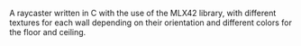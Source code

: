 A raycaster written in C with the use of the MLX42 library, with different textures for each wall depending on their orientation and different colors for the floor and ceiling.
